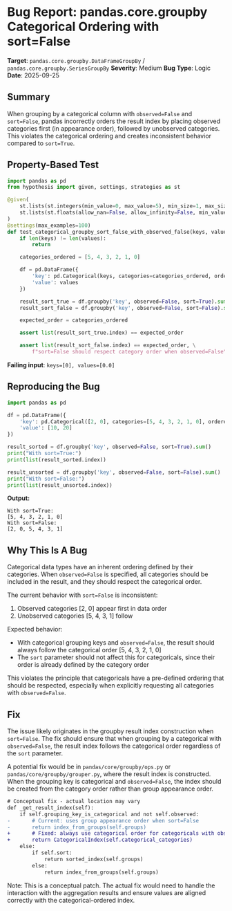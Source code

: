 # Bug Report: pandas.core.groupby Categorical Ordering with sort=False

**Target**: `pandas.core.groupby.DataFrameGroupBy` / `pandas.core.groupby.SeriesGroupBy`
**Severity**: Medium
**Bug Type**: Logic
**Date**: 2025-09-25

## Summary

When grouping by a categorical column with `observed=False` and `sort=False`, pandas incorrectly orders the result index by placing observed categories first (in appearance order), followed by unobserved categories. This violates the categorical ordering and creates inconsistent behavior compared to `sort=True`.

## Property-Based Test

```python
import pandas as pd
from hypothesis import given, settings, strategies as st

@given(
    st.lists(st.integers(min_value=0, max_value=5), min_size=1, max_size=20),
    st.lists(st.floats(allow_nan=False, allow_infinity=False, min_value=-100, max_value=100), min_size=1, max_size=20),
)
@settings(max_examples=100)
def test_categorical_groupby_sort_false_with_observed_false(keys, values):
    if len(keys) != len(values):
        return

    categories_ordered = [5, 4, 3, 2, 1, 0]

    df = pd.DataFrame({
        'key': pd.Categorical(keys, categories=categories_ordered, ordered=True),
        'value': values
    })

    result_sort_true = df.groupby('key', observed=False, sort=True).sum()
    result_sort_false = df.groupby('key', observed=False, sort=False).sum()

    expected_order = categories_ordered

    assert list(result_sort_true.index) == expected_order

    assert list(result_sort_false.index) == expected_order, \
        f"sort=False should respect category order when observed=False"
```

**Failing input**: `keys=[0], values=[0.0]`

## Reproducing the Bug

```python
import pandas as pd

df = pd.DataFrame({
    'key': pd.Categorical([2, 0], categories=[5, 4, 3, 2, 1, 0], ordered=True),
    'value': [10, 20]
})

result_sorted = df.groupby('key', observed=False, sort=True).sum()
print("With sort=True:")
print(list(result_sorted.index))

result_unsorted = df.groupby('key', observed=False, sort=False).sum()
print("With sort=False:")
print(list(result_unsorted.index))
```

**Output:**
```
With sort=True:
[5, 4, 3, 2, 1, 0]
With sort=False:
[2, 0, 5, 4, 3, 1]
```

## Why This Is A Bug

Categorical data types have an inherent ordering defined by their categories. When `observed=False` is specified, all categories should be included in the result, and they should respect the categorical order.

The current behavior with `sort=False` is inconsistent:
1. Observed categories [2, 0] appear first in data order
2. Unobserved categories [5, 4, 3, 1] follow

Expected behavior:
- With categorical grouping keys and `observed=False`, the result should always follow the categorical order [5, 4, 3, 2, 1, 0]
- The `sort` parameter should not affect this for categoricals, since their order is already defined by the category order

This violates the principle that categoricals have a pre-defined ordering that should be respected, especially when explicitly requesting all categories with `observed=False`.

## Fix

The issue likely originates in the groupby result index construction when `sort=False`. The fix should ensure that when grouping by a categorical with `observed=False`, the result index follows the categorical order regardless of the `sort` parameter.

A potential fix would be in `pandas/core/groupby/ops.py` or `pandas/core/groupby/grouper.py`, where the result index is constructed. When the grouping key is categorical and `observed=False`, the index should be created from the category order rather than group appearance order.

```diff
# Conceptual fix - actual location may vary
def _get_result_index(self):
    if self.grouping_key_is_categorical and not self.observed:
-       # Current: uses group appearance order when sort=False
-       return index_from_groups(self.groups)
+       # Fixed: always use categorical order for categoricals with observed=False
+       return CategoricalIndex(self.categorical_categories)
    else:
        if self.sort:
            return sorted_index(self.groups)
        else:
            return index_from_groups(self.groups)
```

Note: This is a conceptual patch. The actual fix would need to handle the interaction with the aggregation results and ensure values are aligned correctly with the categorical-ordered index.